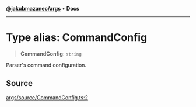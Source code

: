 [**@jakubmazanec/args**](../README.md) • **Docs**

---

# Type alias: CommandConfig

> **CommandConfig**: `string`

Parser's command configuration.

## Source

[args/source/CommandConfig.ts:2](https://github.com/jakubmazanec/js-tools/blob/4653f1571319b3537b5a901a19e171562b7727e5/packages/args/source/CommandConfig.ts#L2)
